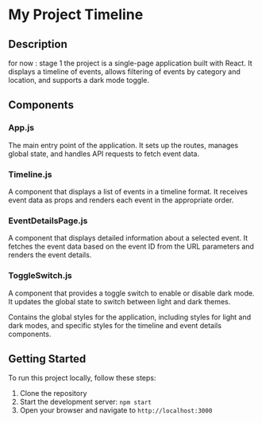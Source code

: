 # My Project Timeline 

## Description
for now :
stage 1 
the  project is a single-page application  built with React. It displays a timeline of events, allows filtering of events by category and location, and supports a dark mode toggle.

## Components

### App.js

The main entry point of the application. It sets up the routes, manages global state, and handles API requests to fetch event data.

### Timeline.js

A component that displays a list of events in a timeline format. It receives event data as props and renders each event in the appropriate order.

### EventDetailsPage.js

A component that displays detailed information about a selected event. It fetches the event data based on the event ID from the URL parameters and renders the event details.

### ToggleSwitch.js

A component that provides a toggle switch to enable or disable dark mode. It updates the global state to switch between light and dark themes.




Contains the global styles for the application, including styles for light and dark modes, and specific styles for the timeline and event details components.

## Getting Started

To run this project locally, follow these steps:

1. Clone the repository
2. Start the development server: `npm start`
3. Open your browser and navigate to `http://localhost:3000`
